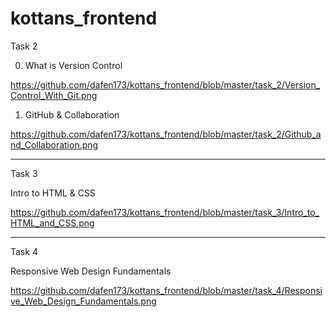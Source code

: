 # kottans_frontend

Task 2

0. What is Version Control

https://github.com/dafen173/kottans_frontend/blob/master/task_2/Version_Control_With_Git.png

1. GitHub & Collaboration

https://github.com/dafen173/kottans_frontend/blob/master/task_2/Github_and_Collaboration.png


________________________________________________________________________________________________________________


Task 3

Intro to HTML & CSS

https://github.com/dafen173/kottans_frontend/blob/master/task_3/Intro_to_HTML_and_CSS.png


________________________________________________________________________________________________________________


Task 4

Responsive Web Design Fundamentals

https://github.com/dafen173/kottans_frontend/blob/master/task_4/Responsive_Web_Design_Fundamentals.png

